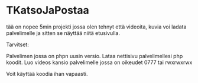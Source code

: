 # TKatsoJaPostaa
tää on nopee 5min projekti jossa olen tehnyt että videoita, kuvia voi ladata palvelimelle ja sitten se näyttää niitä etusivulla.

Tarvitset:

Palvelimen jossa on phpn uusin versio.
Lataa nettisivu palvelimellesi php koodit.
Luo videos kansio palvelimelle jossa on oikeudet 0777 tai rwxrwxrwx

Voit käyttää koodia ihan vapaasti.
